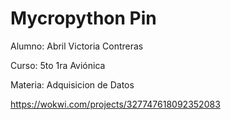 # Mycropython Pin

Alumno: Abril Victoria Contreras

Curso: 5to 1ra Aviónica

Materia: Adquisicion de Datos

https://wokwi.com/projects/327747618092352083
